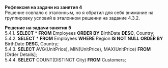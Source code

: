 **Рефлексия на задачи из занятия 4**</br>
Решение совпало с эталонным, но я обратил для себя внимание на группировку условий в эталонном решении на задание 4.3.2. 

**Решение на задачи занятия 5**</br>
5.4.1. **SELECT** * **FROM** Employees **ORDER BY** BirthDate **DESC**, Country;</br>
5.4.2. **SELECT** * **FROM** Employees **WHERE** Region **IS NOT NULL** **ORDER BY** BirthDate **DESC**, Country;</br>
5.4.3. **SELECT** AVG(UnitPrice), MIN(UnitPrice), MAX(UnitPrice) **FROM** \[Order Details\];</br>
5.4.4. **SELECT** COUNT(DISTINCT City) **FROM** Customers;
